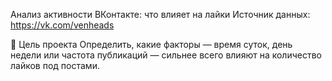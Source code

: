 Анализ активности ВКонтакте: что влияет на лайки
Источник данных: https://vk.com/venheads

🎯 Цель проекта
Определить, какие факторы — время суток, день недели или частота публикаций
— сильнее всего влияют на количество лайков под постами.
